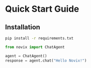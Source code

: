 # Quick Start Guide

## Installation
```bash
pip install -r requirements.txt
```
```python
from novix import ChatAgent

agent = ChatAgent()
response = agent.chat("Hello Novix!")
```
